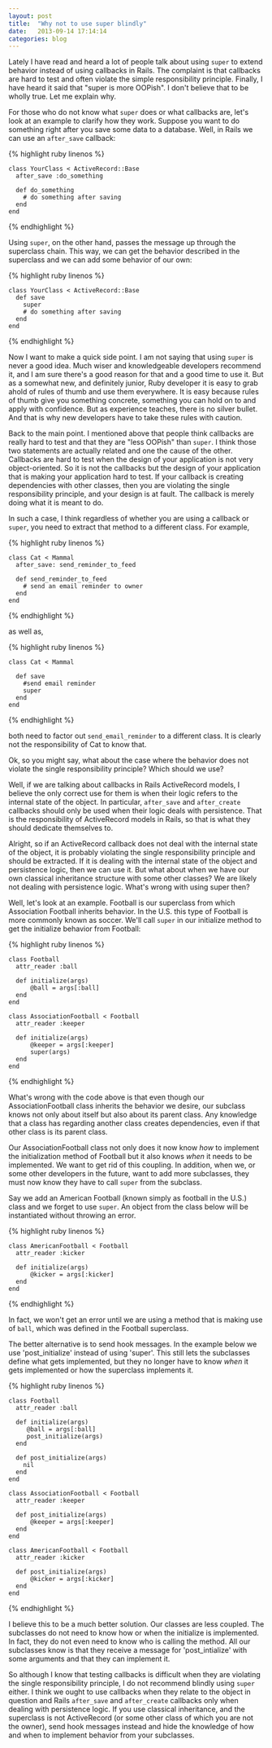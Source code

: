 ```yaml
---
layout: post
title:  "Why not to use super blindly"
date:   2013-09-14 17:14:14
categories: blog
---
```


Lately I have read and heard a lot of people talk about using `super` to extend behavior instead of using callbacks in Rails. The complaint is that callbacks are hard to test and often violate the simple responsibility principle. Finally, I have heard it said that "super is more OOPish". I don't believe that to be wholly true. Let me explain why.

For those who do not know what `super` does or what callbacks are, let's look at an example to clarify how they work. Suppose you want to do something right after you save some data to a database. Well, in Rails we can use an `after_save` callback:

{% highlight ruby linenos %}

    class YourClass < ActiveRecord::Base
      after_save :do_something

      def do_something
        # do something after saving
      end
    end

{% endhighlight %}

Using `super`, on the other hand, passes the message up through the superclass chain. This way, we can get the behavior described in the superclass and we can add some behavior of our own:

{% highlight ruby linenos %}

    class YourClass < ActiveRecord::Base
      def save
        super
        # do something after saving
      end
    end

{% endhighlight %}

Now I want to make a quick side point. I am not saying that using `super` is never a good idea. Much wiser and knowledgeable developers recommend it, and I am sure there's a good reason for that and a good time to use it. But as a somewhat new, and definitely junior, Ruby developer it is easy to grab ahold of rules of thumb and use them everywhere. It is easy because rules of thumb give you something concrete, something you can hold on to and apply with confidence. But as experience teaches, there is no silver bullet. And that is why new developers have to take these rules with caution.

Back to the main point. I mentioned above that people think callbacks are really hard to test and that they are "less OOPish" than `super`. I think those two statements are actually related and one the cause of the other. Callbacks are hard to test when the design of your application is not very object-oriented. So it is not the callbacks but the design of your application that is making your application hard to test. If your callback is creating dependencies with other classes, then you are violating the single responsibility principle, and your design is at fault. The callback is merely doing what it is meant to do.

In such a case, I think regardless of whether you are using a callback or `super`, you need to extract that method to a different class. For example,

{% highlight ruby linenos %}

    class Cat < Mammal
      after_save: send_reminder_to_feed

      def send_reminder_to_feed
        # send an email reminder to owner
      end
    end

{% endhighlight %}

as well as,

{% highlight ruby linenos %}

    class Cat < Mammal

      def save
        #send email reminder
        super
      end
    end

{% endhighlight %}

both need to factor out `send_email_reminder` to a different class. It is clearly not the responsibility of Cat to know that.

Ok, so you might say, what about the case where the behavior does not violate the single responsibility principle? Which should we use?

Well, if we are talking about callbacks in Rails ActiveRecord models, I believe the only correct use for them is when their logic refers to the internal state of the object. In particular, `after_save` and `after_create` callbacks should only be used when their logic deals with persistence. That is the responsibility of ActiveRecord models in Rails, so that is what they should dedicate themselves to.

Alright, so if an ActiveRecord callback does not deal with the internal state of the object, it is probably violating the single responsibility principle and should be extracted. If it is dealing with the internal state of the object and persistence logic, then we can use it. But what about when we have our own classical inheritance structure with some other classes? We are likely not dealing with persistence logic. What's wrong with using super then?

Well, let's look at an example. Football is our superclass from which Association Football inherits behavior. In the U.S. this type of Football is more commonly known as soccer. We'll call `super` in our initialize method to get the initialize behavior from Football:

{% highlight ruby linenos %}

    class Football
      attr_reader :ball

      def initialize(args)
          @ball = args[:ball]
      end
    end

    class AssociationFootball < Football
      attr_reader :keeper

      def initialize(args)
          @keeper = args[:keeper]
          super(args)
      end
    end

{% endhighlight %}

What's wrong with the code above is that even though our AssociationFootball class inherits the behavior we desire, our subclass knows not only about itself but also about its parent class. Any knowledge that a class has regarding another class creates dependencies, even if that other class is its parent class.

Our AssociationFootball class not only does it now know *how* to implement the initialization method of Football but it also knows *when* it needs to be implemented. We want to get rid of this coupling. In addition, when we, or some other developers in the future, want to add more subclasses, they must now know they have to call `super` from the subclass.

Say we add an American Football (known simply as football in the U.S.) class and we forget to use `super`. An object from the class below will be instantiated without throwing an error.

{% highlight ruby linenos %}

    class AmericanFootball < Football
      attr_reader :kicker

      def initialize(args)
          @kicker = args[:kicker]
      end
    end

{% endhighlight %}

In fact, we won't get an error until we are using a method that is making use of `ball`, which was defined in the Football superclass.

The better alternative is to send hook messages. In the example below we use 'post_initialize' instead of using 'super'. This still lets the subclasses define what gets implemented, but they no longer have to know *when* it gets implemented or how the superclass implements it.

{% highlight ruby linenos %}

    class Football
      attr_reader :ball

      def initialize(args)
         @ball = args[:ball]
         post_initialize(args)
      end

      def post_initialize(args)
        nil
      end
    end

    class AssociationFootball < Football
      attr_reader :keeper

      def post_initialize(args)
          @keeper = args[:keeper]
      end
    end

    class AmericanFootball < Football
      attr_reader :kicker

      def post_initialize(args)
          @kicker = args[:kicker]
      end
    end

{% endhighlight %}

I believe this to be a much better solution. Our classes are less coupled. The subclasses do not need to know how or when the initialize is implemented. In fact, they do not even need to know who is calling the method. All our subclasses know is that they receive a message for 'post_intialize' with some arguments and that they can implement it.

So although I know that testing callbacks is difficult when they are violating the single responsibility principle, I do not recommend blindly using `super` either. I think we ought to use callbacks when they relate to the object in question and Rails `after_save` and `after_create` callbacks only when dealing with persistence logic. If you use classical inheritance, and the superclass is not ActiveRecord (or some other class of which you are not the owner), send hook messages instead and hide the knowledge of how and when to implement behavior from your subclasses.
